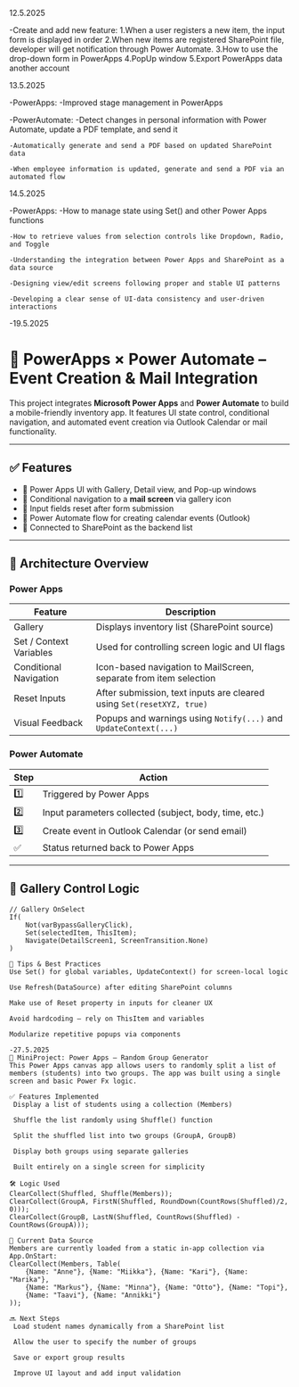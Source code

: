 12.5.2025

-Create and add new feature:
    1.When a user registers a new item, the input form is displayed in order
    2.When new items are registered SharePoint file, developer will get notification through Power Automate.
    3.How to use the drop-down form in PowerApps
    4.PopUp window
    5.Export PowerApps data another account

13.5.2025

-PowerApps:
    -Improved stage management in PowerApps


-PowerAutomate:
    -Detect changes in personal information with Power Automate, update a PDF template, and send it

    -Automatically generate and send a PDF based on updated SharePoint data

    -When employee information is updated, generate and send a PDF via an automated flow

14.5.2025

-PowerApps:
    -How to manage state using Set() and other Power Apps functions

    -How to retrieve values from selection controls like Dropdown, Radio, and Toggle

    -Understanding the integration between Power Apps and SharePoint as a data source

    -Designing view/edit screens following proper and stable UI patterns

    -Developing a clear sense of UI-data consistency and user-driven interactions

-19.5.2025

# 📩 PowerApps × Power Automate – Event Creation & Mail Integration

This project integrates **Microsoft Power Apps** and **Power Automate** to build a mobile-friendly inventory app. It features UI state control, conditional navigation, and automated event creation via Outlook Calendar or mail functionality.

---

## ✅ Features

- 🎨 Power Apps UI with Gallery, Detail view, and Pop-up windows
- 📨 Conditional navigation to a **mail screen** via gallery icon
- 🔁 Input fields reset after form submission
- 📅 Power Automate flow for creating calendar events (Outlook)
- 🔗 Connected to SharePoint as the backend list

---

## 🧠 Architecture Overview

### Power Apps

| Feature | Description |
|--------|-------------|
| Gallery | Displays inventory list (SharePoint source) |
| Set / Context Variables | Used for controlling screen logic and UI flags |
| Conditional Navigation | Icon-based navigation to MailScreen, separate from item selection |
| Reset Inputs | After submission, text inputs are cleared using `Set(resetXYZ, true)` |
| Visual Feedback | Popups and warnings using `Notify(...)` and `UpdateContext(...)` |

### Power Automate

| Step | Action |
|------|--------|
| 1️⃣ | Triggered by Power Apps |
| 2️⃣ | Input parameters collected (subject, body, time, etc.) |
| 3️⃣ | Create event in Outlook Calendar (or send email) |
| ✅ | Status returned back to Power Apps |

---

## 🔁 Gallery Control Logic

```powerapps
// Gallery OnSelect
If(
    Not(varBypassGalleryClick),
    Set(selectedItem, ThisItem);
    Navigate(DetailScreen1, ScreenTransition.None)
)

🧾 Tips & Best Practices
Use Set() for global variables, UpdateContext() for screen-local logic

Use Refresh(DataSource) after editing SharePoint columns

Make use of Reset property in inputs for cleaner UX

Avoid hardcoding – rely on ThisItem and variables

Modularize repetitive popups via components

-27.5.2025
🎯 MiniProject: Power Apps – Random Group Generator
This Power Apps canvas app allows users to randomly split a list of members (students) into two groups. The app was built using a single screen and basic Power Fx logic.

✅ Features Implemented
 Display a list of students using a collection (Members)

 Shuffle the list randomly using Shuffle() function

 Split the shuffled list into two groups (GroupA, GroupB)

 Display both groups using separate galleries

 Built entirely on a single screen for simplicity

🛠️ Logic Used
ClearCollect(Shuffled, Shuffle(Members));
ClearCollect(GroupA, FirstN(Shuffled, RoundDown(CountRows(Shuffled)/2, 0)));
ClearCollect(GroupB, LastN(Shuffled, CountRows(Shuffled) - CountRows(GroupA)));

📌 Current Data Source
Members are currently loaded from a static in-app collection via App.OnStart:
ClearCollect(Members, Table(
    {Name: "Anne"}, {Name: "Miikka"}, {Name: "Kari"}, {Name: "Marika"},
    {Name: "Markus"}, {Name: "Minna"}, {Name: "Otto"}, {Name: "Topi"},
    {Name: "Taavi"}, {Name: "Annikki"}
));

🔜 Next Steps
 Load student names dynamically from a SharePoint list

 Allow the user to specify the number of groups

 Save or export group results

 Improve UI layout and add input validation
